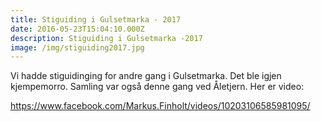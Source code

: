 ```yaml
---
title: Stiguiding i Gulsetmarka - 2017
date: 2016-05-23T15:04:10.000Z
description: Stiguiding i Gulsetmarka -2017
image: /img/stiguiding2017.jpg
---
```


Vi hadde stiguidinging for andre gang i Gulsetmarka. Det ble igjen kjempemorro. Samling var også denne gang ved Åletjern. Her er video:

https://www.facebook.com/Markus.Finholt/videos/10203106585981095/
